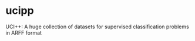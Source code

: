 ucipp
=====

UCI++: A huge collection of datasets for supervised classification problems in ARFF format
